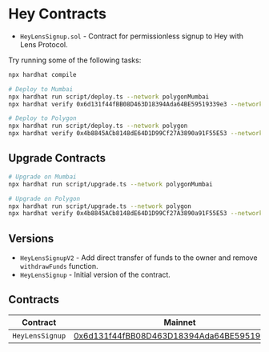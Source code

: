 # Hey Contracts

- `HeyLensSignup.sol` - Contract for permissionless signup to Hey with Lens Protocol.

Try running some of the following tasks:

```sh
npx hardhat compile

# Deploy to Mumbai
npx hardhat run script/deploy.ts --network polygonMumbai
npx hardhat verify 0x6d131f44fBB08D463D18394Ada64BE59519339e3 --network polygonMumbai

# Deploy to Polygon
npx hardhat run script/deploy.ts --network polygon
npx hardhat verify 0x4b8845ACb8148dE64D1D99Cf27A3890a91F55E53 --network polygon
```

## Upgrade Contracts

```sh
# Upgrade on Mumbai
npx hardhat run script/upgrade.ts --network polygonMumbai

# Upgrade on Polygon
npx hardhat run script/upgrade.ts --network polygon
npx hardhat verify 0x4b8845ACb8148dE64D1D99Cf27A3890a91F55E53 --network polygon
```

## Versions

- `HeyLensSignupV2` - Add direct transfer of funds to the owner and remove `withdrawFunds` function.
- `HeyLensSignup` - Initial version of the contract.

## Contracts

| Contract        | Mainnet                                                                                                                         | Mumbai                                                                                                                   |
| --------------- | ------------------------------------------------------------------------------------------------------------------------------- | ------------------------------------------------------------------------------------------------------------------------ |
| `HeyLensSignup` | [0x6d131f44fBB08D463D18394Ada64BE59519339e3](https://mumbai.polygonscan.com/address/0x6d131f44fBB08D463D18394Ada64BE59519339e3) | [0x4b8845ACb8148dE64D1D99Cf27A3890a91F55E53](https://polygonscan.com/address/0x4b8845ACb8148dE64D1D99Cf27A3890a91F55E53) |
